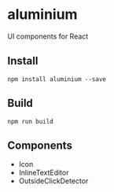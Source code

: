 # aluminium
UI components for React

## Install
```
npm install aluminium --save
```

## Build
```
npm run build
```

## Components

- Icon
- InlineTextEditor
- OutsideClickDetector
